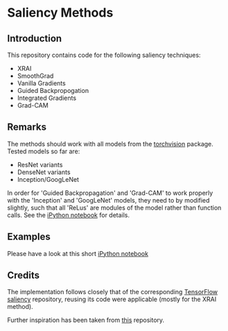 # Saliency Methods
## Introduction
This repository contains code for the following saliency techniques:
* XRAI
* SmoothGrad
* Vanilla Gradients
* Guided Backpropogation
* Integrated Gradients
* Grad-CAM

## Remarks
The methods should work with all models from the [torchvision](https://github.com/pytorch/vision) package. Tested models so far are:
* ResNet variants
* DenseNet variants
* Inception/GoogLeNet

In order for 'Guided Backpropagation' and 'Grad-CAM' to work properly with the 'Inception' and 'GoogLeNet' models, they need to by modified slightly, such that all 'ReLus' are modules of the model rather than function calls. See the [iPython notebook]() for details.
    
## Examples
Please have a look at this short [iPython notebook]()

## Credits
The implementation follows closely that of the corresponding [TensorFlow saliency](https://github.com/PAIR-code/saliency) repository, reusing its code were applicable (mostly for the XRAI method).

Further inspiration has been taken from [this](https://github.com/utkuozbulak/pytorch-cnn-visualizations) repository.
